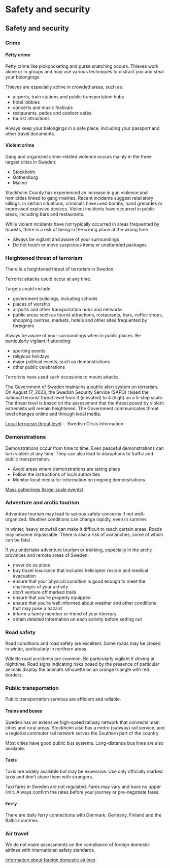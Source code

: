 # Safety and security

## Safety and security

### Crime

#### Petty crime

Petty crime like pickpocketing and purse snatching occurs. Thieves work alone or in groups and may use various techniques to distract you and steal your belongings.

Thieves are especially active in crowded areas, such as:

* airports, train stations and public transportation hubs
* hotel lobbies
* concerts and music festivals
* restaurants, patios and outdoor cafés
* tourist attractions

Always keep your belongings in a safe place, including your passport and other travel documents.

#### Violent crime

Gang and organized crime-related violence occurs mainly in the three largest cities in Sweden:

* Stockholm
* Gothenburg
* Malmö

Stockholm County has experienced an increase in gun violence and homicides linked to gang rivalries. Recent incidents suggest retaliatory killings. In certain situations, criminals have used bombs, hand grenades or improvised explosive devices. Violent incidents have occurred in public areas, including bars and restaurants.

While violent incidents have not typically occurred in areas frequented by tourists, there is a risk of being in the wrong place at the wrong time.

* Always be vigilant and aware of your surroundings
* Do not touch or move suspicious items or unattended packages

### Heightened threat of terrorism

There is a heightened threat of terrorism in Sweden.

Terrorist attacks could occur at any time.

Targets could include:

* government buildings, including schools
* places of worship
* airports and other transportation hubs and networks
* public areas such as tourist attractions, restaurants, bars, coffee shops, shopping centres, markets, hotels and other sites frequented by foreigners

Always be aware of your surroundings when in public places. Be particularly vigilant if attending:

* sporting events
* religious holidays
* major political events, such as demonstrations
* other public celebrations

Terrorists have used such occasions to mount attacks.

The Government of Sweden maintains a public alert system on terrorism. On August 17, 2023, the Swedish Security Service (SAPO) raised the national terrorist threat level from 3 (elevated) to 4 (high) on a 5-step scale. The threat level is based on the assessment that the threat posed by violent extremists will remain heightened. The Government communicates threat level changes online and through local media.

[Local terrorism threat level](https://www.krisinformation.se/en/hazards-and-risks/terrorism#:~:text=Assessment%20of%20terrorist%20threat%20level,be%204%20out%20of%205.) –  Swedish Crisis Information

### Demonstrations

Demonstrations occur from time to time. Even peaceful demonstrations can turn violent at any time. They can also lead to disruptions to traffic and public transportation.

* Avoid areas where demonstrations are taking place
* Follow the instructions of local authorities
* Monitor local media for information on ongoing demonstrations

[Mass gatherings (large-scale events)](https://travel.gc.ca/travelling/health-safety/mass-gatherings)

### Adventure and arctic tourism

Adventure tourism may lead to serious safety concerns if not well-organized. Weather conditions can change rapidly, even in summer.

In winter, heavy snowfall can make it difficult to reach certain areas. Roads may become impassable. There is also a risk of avalanches, some of which can be fatal.

If you undertake adventure tourism or trekking, especially in the arctic provinces and remote areas of Sweden:

* never do so alone
* buy travel insurance that includes helicopter rescue and medical evacuation
* ensure that your physical condition is good enough to meet the challenges of your activity
* don’t venture off marked trails
* ensure that you’re properly equipped
* ensure that you’re well informed about weather and other conditions that may pose a hazard
* inform a family member or friend of your itinerary
* obtain detailed information on each activity before setting out

### Road safety

Road conditions and road safety are excellent. Some roads may be closed in winter, particularly in northern areas.

Wildlife road accidents are common. Be particularly vigilant if driving at nighttime. Road signs indicating risks posed by the presence of particular animals display the animal’s silhouette on an orange triangle with red borders.

### Public transportation

Public transportation services are efficient and reliable.

#### Trains and buses

Sweden has an extensive high-speed railway network that connects main cities and rural areas. Stockholm also has a metro (subway) rail service, and a regional commuter rail network serves the Southern part of the country.

Most cities have good public bus systems. Long-distance bus lines are also available.

#### Taxis

Taxis are widely available but may be expensive. Use only officially marked taxis and don’t share them with strangers.

Taxi fares in Sweden are not regulated. Fares may vary and have no upper limit. Always confirm the rates before your journey or pre-negotiate fares.

#### Ferry

There are daily ferry connections with Denmark, Germany, Finland and the Baltic countries.

### Air travel

We do not make assessments on the compliance of foreign domestic airlines with international safety standards.

[Information about foreign domestic airlines](https://travel.gc.ca/air/in-flight-safety#other)